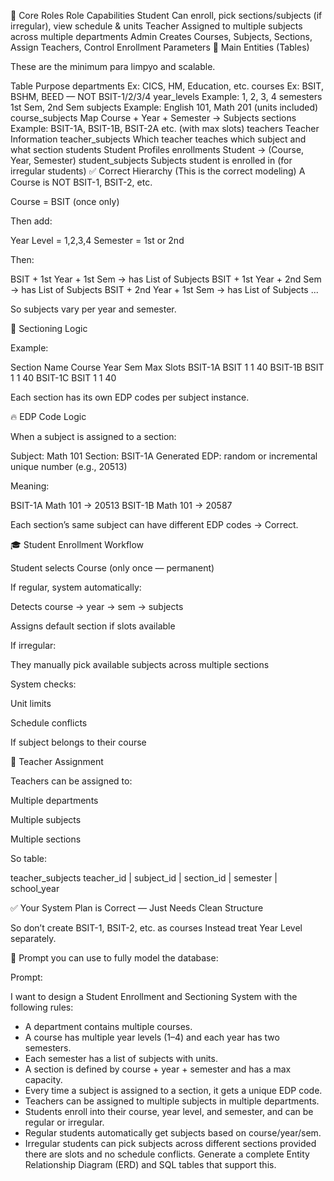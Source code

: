 🎯 Core Roles
Role	Capabilities
Student	Can enroll, pick sections/subjects (if irregular), view schedule & units
Teacher	Assigned to multiple subjects across multiple departments
Admin	Creates Courses, Subjects, Sections, Assign Teachers, Control Enrollment Parameters
🧱 Main Entities (Tables)

These are the minimum para limpyo and scalable.

Table	Purpose
departments	Ex: CICS, HM, Education, etc.
courses	Ex: BSIT, BSHM, BEED — NOT BSIT-1/2/3/4
year_levels	Example: 1, 2, 3, 4
semesters	1st Sem, 2nd Sem
subjects	Example: English 101, Math 201 (units included)
course_subjects	Map Course + Year + Semester → Subjects
sections	Example: BSIT-1A, BSIT-1B, BSIT-2A etc. (with max slots)
teachers	Teacher Information
teacher_subjects	Which teacher teaches which subject and what section
students	Student Profiles
enrollments	Student → (Course, Year, Semester)
student_subjects	Subjects student is enrolled in (for irregular students)
✅ Correct Hierarchy (This is the correct modeling)
A Course is NOT BSIT-1, BSIT-2, etc.

Course = BSIT (once only)

Then add:

Year Level = 1,2,3,4
Semester = 1st or 2nd


Then:

BSIT + 1st Year + 1st Sem → has List of Subjects
BSIT + 1st Year + 2nd Sem → has List of Subjects
BSIT + 2nd Year + 1st Sem → has List of Subjects
...


So subjects vary per year and semester.

📌 Sectioning Logic

Example:

Section Name	Course	Year	Sem	Max Slots
BSIT-1A	BSIT	1	1	40
BSIT-1B	BSIT	1	1	40
BSIT-1C	BSIT	1	1	40

Each section has its own EDP codes per subject instance.

🔥 EDP Code Logic

When a subject is assigned to a section:

Subject: Math 101
Section: BSIT-1A
Generated EDP: random or incremental unique number (e.g., 20513)


Meaning:

BSIT-1A Math 101 → 20513
BSIT-1B Math 101 → 20587


Each section’s same subject can have different EDP codes → Correct.

🎓 Student Enrollment Workflow

Student selects Course (only once — permanent)

If regular, system automatically:

Detects course → year → sem → subjects

Assigns default section if slots available

If irregular:

They manually pick available subjects across multiple sections

System checks:

Unit limits

Schedule conflicts

If subject belongs to their course

🔁 Teacher Assignment

Teachers can be assigned to:

Multiple departments

Multiple subjects

Multiple sections

So table:

teacher_subjects
teacher_id | subject_id | section_id | semester | school_year

✅ Your System Plan is Correct — Just Needs Clean Structure

So don’t create BSIT-1, BSIT-2, etc. as courses
Instead treat Year Level separately.

🧠 Prompt you can use to fully model the database:

Prompt:

I want to design a Student Enrollment and Sectioning System with the following rules:
- A department contains multiple courses.
- A course has multiple year levels (1–4) and each year has two semesters.
- Each semester has a list of subjects with units.
- A section is defined by course + year + semester and has a max capacity.
- Every time a subject is assigned to a section, it gets a unique EDP code.
- Teachers can be assigned to multiple subjects in multiple departments.
- Students enroll into their course, year level, and semester, and can be regular or irregular.
- Regular students automatically get subjects based on course/year/sem.
- Irregular students can pick subjects across different sections provided there are slots and no schedule conflicts.
Generate a complete Entity Relationship Diagram (ERD) and SQL tables that support this.